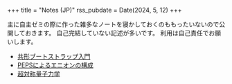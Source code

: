 +++
title = "Notes (JP)"
rss_pubdate = Date(2024, 5, 12)
+++


主に自主ゼミの際に作った雑多なノートを寝かしておくのももったいないので公開しておきます。
自己完結していない記述が多いです。
利用は自己責任でお願いします。

- [共形ブートストラップ入門](../bootstrap.pdf)
- [PEPSによるエニオンの構成](../notes/Note_on_PEPS/main/main.pdf)
- [超対称量子力学](../nakahara_chapter12.pdf)